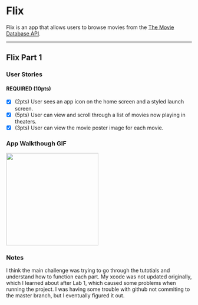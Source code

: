 # Flix

Flix is an app that allows users to browse movies from the [The Movie Database API](http://docs.themoviedb.apiary.io/#).

---

## Flix Part 1

### User Stories

#### REQUIRED (10pts)
- [x] (2pts) User sees an app icon on the home screen and a styled launch screen.
- [x] (5pts) User can view and scroll through a list of movies now playing in theaters.
- [x] (3pts) User can view the movie poster image for each movie.

### App Walkthough GIF

<img src="http://g.recordit.co/55u58KOvEc.gif" width=250><br>

### Notes
I think the main challenge was trying to go through the tutotials and understand how to function each part. 
My xcode was not updated originally, which I learned about after Lab 1, which caused some problems when running the project.
I was having some trouble with github not commiting to the master branch, but I eventually figured it out.
